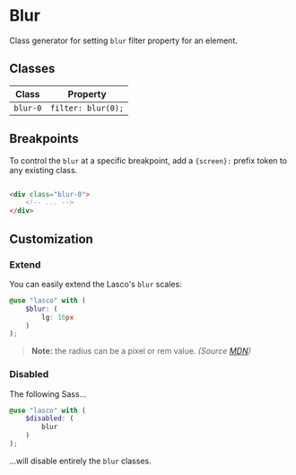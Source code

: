 # Blur

Class generator for setting `blur` filter property for an element.

## Classes

| Class    | Property           |
|----------|--------------------|
| `blur-0` | `filter: blur(0);` |

## Breakpoints

To control the `blur` at a specific breakpoint, add a `{screen}:` prefix token to any existing class.

```html

<div class="blur-0">
    <!-- ... -->
</div>
```

## Customization

### Extend

You can easily extend the Lasco's `blur` scales:

```scss
@use "lasco" with (
    $blur: (
        lg: 16px
    )
);
```

> **Note:** the radius can be a pixel or rem value. _(Source [MDN](https://developer.mozilla.org/en-US/docs/Web/CSS/filter-function/blur()#examples))_

### Disabled

The following Sass...

```scss
@use "lasco" with (
    $disabled: (
        blur
    )
);
```

...will disable entirely the `blur` classes.
